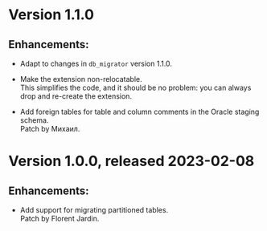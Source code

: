# Version 1.1.0 #

## Enhancements: ##

- Adapt to changes in `db_migrator` version 1.1.0.

- Make the extension non-relocatable.  
  This simplifies the code, and it should be no problem: you can always drop
  and re-create the extension.

- Add foreign tables for table and column comments in the Oracle staging schema.  
  Patch by Михаил.

# Version 1.0.0, released 2023-02-08 #

## Enhancements: ##

- Add support for migrating partitioned tables.  
  Patch by Florent Jardin.
